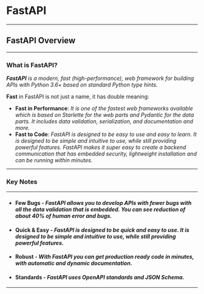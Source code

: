 # FastAPI

---

## FastAPI Overview

---

### What is FastAPI?

_**FastAPI** is a modern, fast (high-performance), web framework for building APIs with Python 3.6+ based on standard Python type hints._

**Fast** in FastAPI is not just a name, it has double meaning:

- **Fast in Performance**: _It is one of the fastest web frameworks available which is based on Starlette for the web parts and Pydantic for the data parts. It includes data validation, serialization, and documentation and more._
- **Fast to Code**: _FastAPI is designed to be easy to use and easy to learn. It is designed to be simple and intuitive to use, while still providing powerful features. FastAPI makes it super easy to create a backend communication that has embedded security, lightweight installation and can be running within minutes._

---

### Key Notes

---
- #### Few Bugs - _FastAPI allows you to develop APIs with fewer bugs with all the data validation that is embedded. You can see reduction of about 40% of human error and bugs._
- #### Quick & Easy - _FastAPI is designed to be quick and easy to use. It is designed to be simple and intuitive to use, while still providing powerful features._
- #### Robust - _With FastAPI you can get production ready code in minutes, with automatic and dynamic documentation._
- #### Standards - _FastAPI uses OpenAPI standards and JSON Schema._

---
